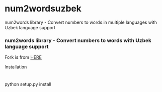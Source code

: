 # num2wordsuzbek
num2words library - Convert numbers to words in multiple languages with Uzbek language support

### num2words library - Convert numbers to words with Uzbek language support

Fork is from [HERE ](https://github.com/savoirfairelinux/num2words)

Installation
#
python setup.py install
